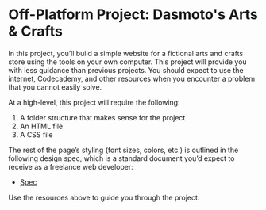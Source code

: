 # Off-Platform Project: Dasmoto's Arts & Crafts
In this project, you’ll build a simple website for a fictional arts and crafts store using the tools on your own computer. This project will provide you with less guidance than previous projects. You should expect to use the internet, Codecademy, and other resources when you encounter a problem that you cannot easily solve.

At a high-level, this project will require the following:
1. A folder structure that makes sense for the project
2. An HTML file
3. A CSS file

The rest of the page’s styling (font sizes, colors, etc.) is outlined in the following design spec, which is a standard document you’d expect to receive as a freelance web developer:
+ [Spec](./resources/Images/specs.jpg)

Use the resources above to guide you through the project.